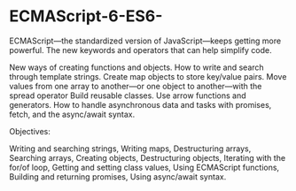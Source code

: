# ECMAScript-6-ES6-

ECMAScript—the standardized version of JavaScript—keeps getting more powerful. The new keywords and operators that can help simplify code.

New ways of creating functions and objects. 
How to write and search through template strings.
Create map objects to store key/value pairs.
Move values from one array to another—or one object to another—with the spread operator
Build reusable classes.
Use arrow functions and generators. 
How to handle asynchronous data and tasks with promises, fetch, and the async/await syntax.

Objectives:

Writing and searching strings,
Writing maps,
Destructuring arrays,
Searching arrays,
Creating objects,
Destructuring objects,
Iterating with the for/of loop,
Getting and setting class values,
Using ECMAScript functions,
Building and returning promises,
Using async/await syntax.
